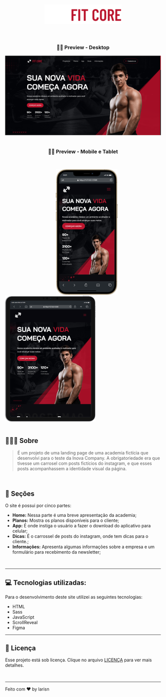 
<h1 align="center">
<img src="assets/img/brand.svg" width="250px">
</h1>
<br>

<h3 align="center">
💪🏼 Preview - Desktop
</h3>

![Desktop](https://github.com/larisn/fit-core/blob/main/assets/img/preview.png)
<br>
<br>

<h3 align="center">
💪🏼 Preview - Mobile e Tablet
</h3>
<br>

&ensp; &ensp; &ensp; &ensp; &ensp; &ensp; &ensp; &ensp; &ensp; &ensp; &ensp; &ensp; &ensp; &ensp; &ensp; <img src="assets/img/preview-mobile.png" width="200px"> &ensp; &ensp; &ensp; <img src="assets/img/preview-tablet.png" width="293px">
<br>
<br>

## 🏋🏻‍♀️ Sobre

> É um projeto de uma landing page de uma academia fictícia que desenvolvi para o teste da Inova Company. A obrigatoriedade era que tivesse um carrosel com posts fictícios do instagram, e que esses posts acompanhassem a identidade visual da página.
<br>


## 💮 Seções
O site é possui por cinco partes:

- **Home:** Nessa parte é uma breve apresentação da academia;
- **Planos:** Mostra os planos disponíveis para o cliente;
- **App:** É onde instiga o usuário a fazer o download do aplicativo para celular;
- **Dicas:** É o carrossel de posts do instagram, onde tem dicas para o cliente.;
- **Informações:** Apresenta algumas informações sobre a empresa e um formulário para recebimento da newsletter;
<br>

---

## 💻 Tecnologias utilizadas:

Para o desenvolvimento deste site utilizei as seguintes tecnologias:

* HTML
* Sass
* JavaScript
* ScrollReveal
* Figma

---

## 🎐 Licença
Esse projeto está sob licença. Clique no arquivo [LICENÇA](https://github.com/larisn/larisn/blob/main/LICENSE.md) para ver mais detalhes.

<br>

---

Feito com ❤️ by larisn
